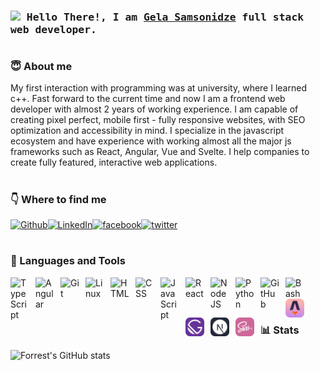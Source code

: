 <h3 align="left">
        <samp><img src="https://media.giphy.com/media/hvRJCLFzcasrR4ia7z/giphy.gif" width="20"> Hello There!, I am
                <b><a target="_blank" href="https://www.linkedin.com/in/gsam1">Gela Samsonidze</a> full stack web developer.</b>
        </samp>
</h3>

#

<h3>😇 About me</h3>

My first interaction with programming was at university, where I learned c++. Fast forward to the current
time and now I am a frontend web developer with almost 2 years of working experience. I am capable of creating pixel perfect, mobile
first - fully responsive websites, with SEO optimization and accessibility in mind. I specialize in the javascript ecosystem and have
experience with working almost all the major js frameworks such as React, Angular, Vue and Svelte. I help companies to create fully
featured, interactive web applications.

#

<h3>👇 Where to find me</h3>
<p>
<a href="https://github.com/hardy333" target="_blank"><img alt="Github" src="https://img.shields.io/badge/GitHub-%2312100E.svg?&style=for-the-badge&logo=Github&logoColor=white" /></a><a href="https://www.linkedin.com/in/gsam1/" target="_blank"><img alt="LinkedIn"
src="https://img.shields.io/badge/linkedin-%230077B5.svg?&style=for-the-badge&logo=linkedin&logoColor=white" /></a><a href="https://www.facebook.com/hardy5333/" target="_blank"><img alt="facebook"
src="https://img.shields.io/badge/facebook-%231DA1F2.svg?&style=for-the-badge&logo=facebook&logoColor=white" /></a><a href="https://twitter.com/gela_samsonidze" target="_blank"><img alt="twitter"
src="https://img.shields.io/badge/twitter-%49B577B5.svg?&style=for-the-badge&logo=twitter&logoColor=white" /></a>
</p>

#

### 🧰 Languages and Tools

<img align="left" alt="TypeScript" width="30px" style="padding-right:10px;" src="https://cdn.jsdelivr.net/gh/devicons/devicon/icons/typescript/typescript-plain.svg" />
<img align="left" alt="Angular" width="30px" style="padding-right:10px;" src="https://cdn.jsdelivr.net/gh/devicons/devicon/icons/angularjs/angularjs-plain.svg" />
<img align="left" alt="Git" width="30px" style="padding-right:10px;" src="https://cdn.jsdelivr.net/gh/devicons/devicon/icons/git/git-original.svg" />
<img align="left" alt="Linux" width="30px" style="padding-right:10px;" src="https://cdn.jsdelivr.net/gh/devicons/devicon/icons/linux/linux-original.svg" />
<img align="left" alt="HTML" width="30px" style="padding-right:10px;" src="https://cdn.jsdelivr.net/gh/devicons/devicon/icons/html5/html5-plain.svg" />
<img align="left" alt="CSS" width="30px" style="padding-right:10px;" src="https://cdn.jsdelivr.net/gh/devicons/devicon/icons/css3/css3-plain.svg" />
<img align="left" alt="JavaScript" width="30px" style="padding-right:10px;" src="https://cdn.jsdelivr.net/gh/devicons/devicon/icons/javascript/javascript-plain.svg" />
<img align="left" alt="React" width="30px" style="padding-right:10px;" src="https://cdn.jsdelivr.net/gh/devicons/devicon/icons/react/react-original.svg" />
<img align="left" alt="NodeJS" width="30px" style="padding-right:10px;" src="https://cdn.jsdelivr.net/gh/devicons/devicon/icons/nodejs/nodejs-original.svg" />
<img align="left" alt="Python" width="30px" style="padding-right:10px;" src="https://cdn.jsdelivr.net/gh/devicons/devicon/icons/python/python-plain.svg" />
<img align="left" alt="GitHub" width="30px" style="padding-right:10px;" src="https://cdn.jsdelivr.net/gh/devicons/devicon/icons/github/github-original.svg" />
<img align="left" alt="Bash" width="30px" style="padding-right:10px;" src="https://cdn.jsdelivr.net/gh/devicons/devicon/icons/bash/bash-original.svg" />
<img align="left" alt="Astro" width="30px" style="padding-right:10px;" src="https://raw.githubusercontent.com/tandpfun/skill-icons/main/icons/Astro.svg" />
<img align="left" alt="gatsby" width="30px" style="padding-right:10px;" src="https://raw.githubusercontent.com/tandpfun/skill-icons/main/icons/Gatsby.svg" />
<img align="left" alt="next" width="30px" style="padding-right:10px;" src="https://raw.githubusercontent.com/tandpfun/skill-icons/main/icons/NextJS-Dark.svg" />
<img align="left" alt="scss" width="30px" style="padding-right:10px;" src="https://raw.githubusercontent.com/tandpfun/skill-icons/main/icons/Sass.svg" />



<br />
<br />

#

### 📊 Stats

![Forrest's GitHub stats](https://github-readme-stats.vercel.app/api?username=hardy333&show_icons=true&theme=gruvbox)


#



